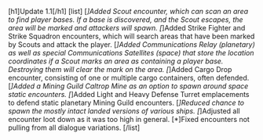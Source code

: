 [h1]Update 1.1[/h1]
[list]
[*]Added Scout encounter, which can scan an area to find player bases. If a base is discovered, and the Scout escapes, the area will be marked and attackers will spawn.
[*]Added Strike Fighter and Strike Squadron encounters, which will search areas that have been marked by Scouts and attack the player.
[*]Added Communications Relay (planetary) as well as special Communications Satellites (space) that store the location coordinates if a Scout marks an area as containing a player base. Destroying them will clear the mark on the area.
[*]Added Cargo Drop encounter, consisting of one or multiple cargo containers, often defended.
[*]Added a Mining Guild Caltrop Mine as an option to spawn around space static encounters.
[*]Added Light and Heavy Defense Turret emplacements to defend static planetary Mining Guild encounters.
[*]Reduced chance to spawn the mostly intact landed versions of various ships.
[*]Adjusted all encounter loot down as it was too high in general.
[*]Fixed encounters not pulling from all dialogue variations.
[/list]

